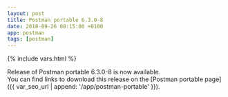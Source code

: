 ```yaml
---
layout: post
title: Postman portable 6.3.0-8
date: 2018-09-26 08:15:00 +0100
app: postman
tags: [postman]
---
```

{% include vars.html %}

Release of Postman portable 6.3.0-8 is now available.<br />
You can find links to download this release on the [Postman portable page]({{ var_seo_url | append: '/app/postman-portable' }}).